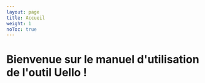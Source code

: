 ```yaml
---
layout: page
title: Accueil
weight: 1
noToc: true
---
```

<h1>Bienvenue sur le manuel d'utilisation de l'outil Uello !</h1>